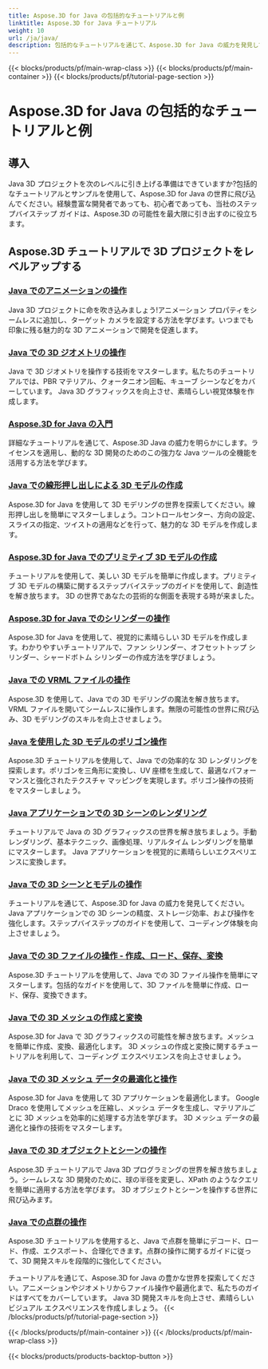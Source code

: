 ```yaml
---
title: Aspose.3D for Java の包括的なチュートリアルと例
linktitle: Aspose.3D for Java チュートリアル
weight: 10
url: /ja/java/
description: 包括的なチュートリアルを通じて、Aspose.3D for Java の威力を発見してください。アニメーション、ジオメトリ、ライセンスなどに関するチュートリアルで Java 3D プロジェクトをレベルアップしましょう。
---
```


{{< blocks/products/pf/main-wrap-class >}}
{{< blocks/products/pf/main-container >}}
{{< blocks/products/pf/tutorial-page-section >}}

# Aspose.3D for Java の包括的なチュートリアルと例

## 導入

Java 3D プロジェクトを次のレベルに引き上げる準備はできていますか?包括的なチュートリアルとサンプルを使用して、Aspose.3D for Java の世界に飛び込んでください。経験豊富な開発者であっても、初心者であっても、当社のステップバイステップ ガイドは、Aspose.3D の可能性を最大限に引き出すのに役立ちます。

## Aspose.3D チュートリアルで 3D プロジェクトをレベルアップする

### [Java でのアニメーションの操作](./animations/)

Java 3D プロジェクトに命を吹き込みましょう!アニメーション プロパティをシームレスに追加し、ターゲット カメラを設定する方法を学びます。いつまでも印象に残る魅力的な 3D アニメーションで開発を促進します。

### [Java での 3D ジオメトリの操作](./geometry/)

Java で 3D ジオメトリを操作する技術をマスターします。私たちのチュートリアルでは、PBR マテリアル、クォータニオン回転、キューブ シーンなどをカバーしています。 Java 3D グラフィックスを向上させ、素晴らしい視覚体験を作成します。

### [Aspose.3D for Java の入門](./licensing/)

詳細なチュートリアルを通じて、Aspose.3D Java の威力を明らかにします。ライセンスを適用し、動的な 3D 開発のためのこの強力な Java ツールの全機能を活用する方法を学びます。

### [Java での線形押し出しによる 3D モデルの作成](./linear-extrusion/)

Aspose.3D for Java を使用して 3D モデリングの世界を探索してください。線形押し出しを簡単にマスターしましょう。コントロールセンター、方向の設定、スライスの指定、ツイストの適用などを行って、魅力的な 3D モデルを作成します。

### [Aspose.3D for Java でのプリミティブ 3D モデルの作成](./primitive-3d-models/)

チュートリアルを使用して、美しい 3D モデルを簡単に作成します。プリミティブ 3D モデルの構築に関するステップバイステップのガイドを使用して、創造性を解き放ちます。 3D の世界であなたの芸術的な側面を表現する時が来ました。

### [Aspose.3D for Java でのシリンダーの操作](./cylinders/)

Aspose.3D for Java を使用して、視覚的に素晴らしい 3D モデルを作成します。わかりやすいチュートリアルで、ファン シリンダー、オフセットトップ シリンダー、シャードボトム シリンダーの作成方法を学びましょう。

### [Java での VRML ファイルの操作](./vrml-files/)

Aspose.3D を使用して、Java での 3D モデリングの魔法を解き放ちます。 VRML ファイルを開いてシームレスに操作します。無限の可能性の世界に飛び込み、3D モデリングのスキルを向上させましょう。

### [Java を使用した 3D モデルのポリゴン操作](./polygon/)

Aspose.3D チュートリアルを使用して、Java での効率的な 3D レンダリングを探索します。ポリゴンを三角形に変換し、UV 座標を生成して、最適なパフォーマンスと強化されたテクスチャ マッピングを実現します。ポリゴン操作の技術をマスターしましょう。

### [Java アプリケーションでの 3D シーンのレンダリング](./rendering-3d-scenes/)

チュートリアルで Java の 3D グラフィックスの世界を解き放ちましょう。手動レンダリング、基本テクニック、画像処理、リアルタイム レンダリングを簡単にマスターします。 Java アプリケーションを視覚的に素晴らしいエクスペリエンスに変換します。

### [Java での 3D シーンとモデルの操作](./3d-scenes-and-models/)

チュートリアルを通じて、Aspose.3D for Java の威力を発見してください。 Java アプリケーションでの 3D シーンの精度、ストレージ効率、および操作を強化します。ステップバイステップのガイドを使用して、コーディング体験を向上させましょう。

### [Java での 3D ファイルの操作 - 作成、ロード、保存、変換](./load-and-save/)

Aspose.3D チュートリアルを使用して、Java での 3D ファイル操作を簡単にマスターします。包括的なガイドを使用して、3D ファイルを簡単に作成、ロード、保存、変換できます。

### [Java での 3D メッシュの作成と変換](./transforming-3d-meshes/)

Aspose.3D for Java で 3D グラフィックスの可能性を解き放ちます。メッシュを簡単に作成、変換、最適化します。 3D メッシュの作成と変換に関するチュートリアルを利用して、コーディング エクスペリエンスを向上させましょう。

### [Java での 3D メッシュ データの最適化と操作](./3d-mesh-data/)

Aspose.3D for Java を使用して 3D アプリケーションを最適化します。 Google Draco を使用してメッシュを圧縮し、メッシュ データを生成し、マテリアルごとに 3D メッシュを効率的に処理する方法を学びます。 3D メッシュ データの最適化と操作の技術をマスターします。

### [Java での 3D オブジェクトとシーンの操作](./3d-objects-and-scenes/)

Aspose.3D チュートリアルで Java 3D プログラミングの世界を解き放ちましょう。シームレスな 3D 開発のために、球の半径を変更し、XPath のようなクエリを簡単に適用する方法を学びます。 3D オブジェクトとシーンを操作する世界に飛び込みます。

### [Java での点群の操作](./point-clouds/)

Aspose.3D チュートリアルを使用すると、Java で点群を簡単にデコード、ロード、作成、エクスポート、合理化できます。点群の操作に関するガイドに従って、3D 開発スキルを段階的に強化してください。

チュートリアルを通じて、Aspose.3D for Java の豊かな世界を探索してください。アニメーションやジオメトリからファイル操作や最適化まで、私たちのガイドはすべてをカバーしています。 Java 3D 開発スキルを向上させ、素晴らしいビジュアル エクスペリエンスを作成しましょう。
{{< /blocks/products/pf/tutorial-page-section >}}

{{< /blocks/products/pf/main-container >}}
{{< /blocks/products/pf/main-wrap-class >}}

{{< blocks/products/products-backtop-button >}}
